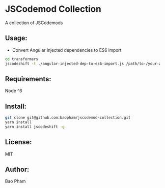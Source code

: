 JSCodemod Collection
==========
A collection of JSCodemods


Usage:
------

* Convert Angular injected dependencies to ES6 import

```bash
cd transformers
jscodeshift -t ./angular-injected-dep-to-es6-import.js /path/to-/your-angular-file.js --config='./config.example'
```


Requirements:
-------------
Node ^6

Install:
--------

```bash
git clone git@github.com:baopham/jscodemod-collection.git
yarn install
yarn install jscodeshift -g
```

License:
--------
MIT

Author:
-------
Bao Pham
